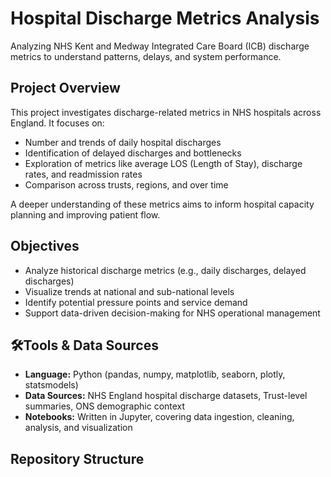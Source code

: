 # Hospital Discharge Metrics Analysis

Analyzing NHS Kent and Medway Integrated Care Board (ICB) discharge metrics to understand patterns, delays, and system performance.

## Project Overview

This project investigates discharge-related metrics in NHS hospitals across England. It focuses on:

- Number and trends of daily hospital discharges  
- Identification of delayed discharges and bottlenecks  
- Exploration of metrics like average LOS (Length of Stay), discharge rates, and readmission rates  
- Comparison across trusts, regions, and over time

A deeper understanding of these metrics aims to inform hospital capacity planning and improving patient flow.

## Objectives

- Analyze historical discharge metrics (e.g., daily discharges, delayed discharges)  
- Visualize trends at national and sub-national levels  
- Identify potential pressure points and service demand  
- Support data-driven decision-making for NHS operational management

## 🛠Tools & Data Sources

- **Language:** Python (pandas, numpy, matplotlib, seaborn, plotly, statsmodels)
- **Data Sources:** NHS England hospital discharge datasets, Trust-level summaries, ONS demographic context
- **Notebooks:** Written in Jupyter, covering data ingestion, cleaning, analysis, and visualization

## Repository Structure

